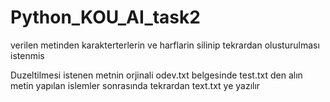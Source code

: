 # Python_KOU_AI_task2

verilen metinden karakterterlerin ve harflarin silinip tekrardan olusturulması istenmis

Duzeltilmesi istenen metnin orjinali odev.txt belgesinde 
test.txt den alın metin yapılan islemler sonrasında tekrardan text.txt ye yazılır

